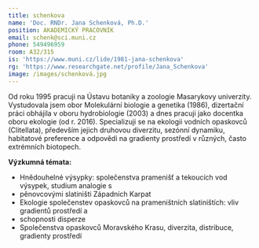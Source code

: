 ```yaml
---
title: schenkova
name: 'Doc. RNDr. Jana Schenková, Ph.D.'
position: AKADEMICKÝ PRACOVNÍK
email: schenk@sci.muni.cz
phone: 549496959
room: A32/315
is: 'https://www.muni.cz/lide/1981-jana-schenkova'
rg: 'https://www.researchgate.net/profile/Jana_Schenkova'
image: /images/schenková.jpg
---
```

Od roku 1995 pracuji na Ústavu botaniky a zoologie Masarykovy univerzity. Vystudovala jsem obor Molekulární biologie a genetika (1986), dizertační práci obhájila v oboru hydrobiologie (2003) a dnes pracuji jako docentka oboru ekologie (od r. 2016). Specializuji se na ekologii vodních opaskovců (Clitellata), především jejich druhovou diverzitu, sezónní dynamiku, habitatové preference a odpovědi na gradienty prostředí v různých, často extrémních biotopech.

**Výzkumná témata:**

* Hnědouhelné výsypky: společenstva pramenišť a tekoucích vod výsypek, studium analogie s 
* pěnovcovými slatiništi Západních Karpat
* Ekologie společenstev opaskovců na prameništních slatiništích: vliv gradientů prostředí a
* schopnosti disperze
* Společenstva opaskovců Moravského Krasu, diverzita, distribuce, gradienty prostředí
